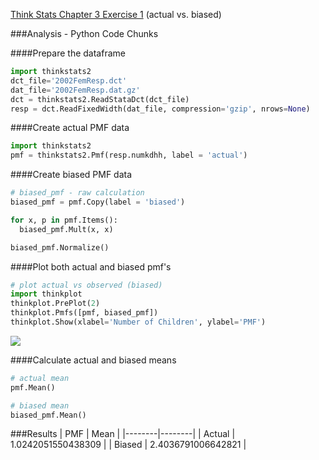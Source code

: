 [Think Stats Chapter 3 Exercise 1](http://greenteapress.com/thinkstats2/html/thinkstats2004.html#toc31) (actual vs. biased)

###Analysis - Python Code Chunks

####Prepare the dataframe

```python
import thinkstats2
dct_file='2002FemResp.dct'
dat_file='2002FemResp.dat.gz'
dct = thinkstats2.ReadStataDct(dct_file)
resp = dct.ReadFixedWidth(dat_file, compression='gzip', nrows=None)
```

####Create actual PMF data
```python
import thinkstats2
pmf = thinkstats2.Pmf(resp.numkdhh, label = 'actual')
```

####Create biased PMF data
```python
# biased_pmf - raw calculation
biased_pmf = pmf.Copy(label = 'biased')

for x, p in pmf.Items():
  biased_pmf.Mult(x, x)

biased_pmf.Normalize()
```

####Plot both actual and biased pmf's
```python
# plot actual vs observed (biased)
import thinkplot
thinkplot.PrePlot(2)
thinkplot.Pmfs([pmf, biased_pmf])
thinkplot.Show(xlabel='Number of Children', ylabel='PMF')
```

![](dsp/img/3-1-actual_biased.png)

####Calculate actual and biased means
```python
# actual mean
pmf.Mean()

# biased mean
biased_pmf.Mean()
```

###Results
| PMF    |  Mean  |
|--------|--------|
| Actual | 1.0242051550438309 |
| Biased | 2.4036791006642821 |

